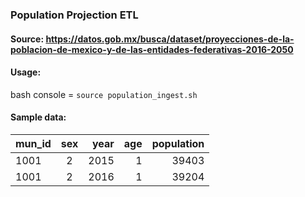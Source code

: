 ### Population Projection ETL

#### Source: https://datos.gob.mx/busca/dataset/proyecciones-de-la-poblacion-de-mexico-y-de-las-entidades-federativas-2016-2050

#### Usage:
bash console = `source population_ingest.sh`

#### Sample data:
| mun_id | sex | year | age | population |
| :------------- | :----------: | -----------: | -----------: | -----------: |
| 1001 | 2 | 2015 | 1 | 39403 |
| 1001 | 2 | 2016 | 1 | 39204 |